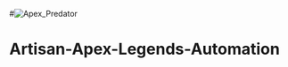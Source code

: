 #![Apex_Predator](https://github.com/Loganpnorton/Artisan-Apex-Legends-Automation/assets/100870414/90fb2452-6594-423f-a816-1603c663afc2)
# Artisan-Apex-Legends-Automation
